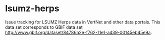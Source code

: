 # lsumz-herps
Issue tracking for LSUMZ Herps data in VertNet and other data portals. This data set corresponds to GBIF data set http://www.gbif.org/dataset/84786a2e-f762-11e1-a439-00145eb45e9a.
